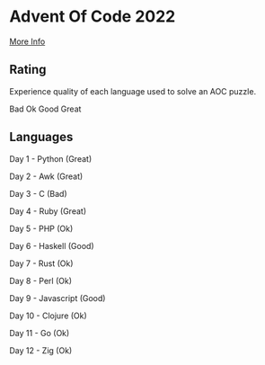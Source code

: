 # Advent Of Code 2022
[More Info](https://adventofcode.com/2022)
## Rating
Experience quality of each language used to solve an AOC puzzle.

Bad Ok Good Great

## Languages
Day 1 - Python (Great)

Day 2 - Awk (Great)

Day 3 - C (Bad)

Day 4 - Ruby (Great)

Day 5 - PHP (Ok)

Day 6 - Haskell (Good)

Day 7 - Rust (Ok)

Day 8 - Perl (Ok)

Day 9 - Javascript (Good)

Day 10 - Clojure (Ok)

Day 11 - Go (Ok)

Day 12 - Zig (Ok)
